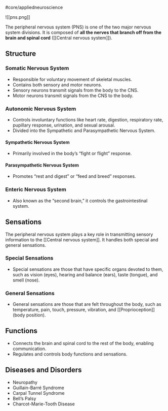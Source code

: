 #core/appliedneuroscience

![[pns.png]]

The peripheral nervous system (PNS) is one of the two major nervous system divisions. It is composed of **all the nerves that branch off from the brain and spinal cord** ([[Central nervous system]]).

## Structure

### Somatic Nervous System

- Responsible for voluntary movement of skeletal muscles.
- Contains both sensory and motor neurons.
- Sensory neurons transmit signals from the body to the CNS.
- Motor neurons transmit signals from the CNS to the body.

### Autonomic Nervous System

- Controls involuntary functions like heart rate, digestion, respiratory rate, pupillary response, urination, and sexual arousal.
- Divided into the Sympathetic and Parasympathetic Nervous System.

#### Sympathetic Nervous System

  - Primarily involved in the body’s “fight or flight” response.

#### Parasympathetic Nervous System

  - Promotes “rest and digest” or “feed and breed” responses.

### Enteric Nervous System

- Also known as the “second brain,” it controls the gastrointestinal system.

## Sensations

The peripheral nervous system plays a key role in transmitting sensory information to the [[Central nervous system]]. It handles both special and general sensations.

### Special Sensations

- Special sensations are those that have specific organs devoted to them, such as vision (eyes), hearing and balance (ears), taste (tongue), and smell (nose).

### General Sensations

- General sensations are those that are felt throughout the body, such as temperature, pain, touch, pressure, vibration, and [[Proprioception]] (body position).

## Functions

- Connects the brain and spinal cord to the rest of the body, enabling communication.
- Regulates and controls body functions and sensations.

## Diseases and Disorders

- Neuropathy
- Guillain-Barré Syndrome
- Carpal Tunnel Syndrome
- Bell’s Palsy
- Charcot-Marie-Tooth Disease

